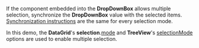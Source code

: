 If the component embedded into the **DropDownBox** allows multiple selection, synchronize the **DropDownBox** value with the selected items. [Synchronization instructions](/Demos/WidgetsGallery/Demo/DropDownBox/SingleSelection/React/Light/) are the same for every selection mode.

In this demo, the **DataGrid**'s **selection**.[mode](/Documentation/ApiReference/UI_Widgets/dxDataGrid/Configuration/selection/#mode) and **TreeView**'s [selectionMode](/Documentation/ApiReference/UI_Widgets/dxTreeView/Configuration/#selectionMode) options are used to enable multiple selection.